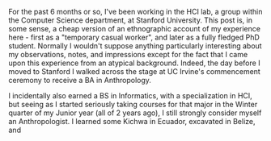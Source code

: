 For the past 6 months or so, I've been working in the HCI lab, a group within the Computer Science department, at Stanford University. This post is, in some sense, a cheap version of an ethnographic account of my experience here - first as a "temporary casual worker", and later as a fully fledged PhD student. Normally I wouldn't suppose anything particularly interesting about my observations, notes, and impressions except for the fact that I came upon this experience from an atypical background. Indeed, the day before I moved to Stanford I walked across the stage at UC Irvine's commencement ceremony to receive a BA in Anthropology.

I incidentally also earned a BS in Informatics, with a specialization in HCI, but seeing as I started seriously taking courses for that major in the Winter quarter of my Junior year (all of 2 years ago), I still strongly consider myself an Anthropologist. I learned some Kichwa in Ecuador, excavated in Belize, and 
